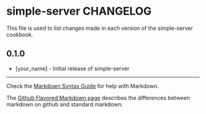 simple-server CHANGELOG
=======================

This file is used to list changes made in each version of the simple-server cookbook.

0.1.0
-----
- [your_name] - Initial release of simple-server

- - -
Check the [Markdown Syntax Guide](http://daringfireball.net/projects/markdown/syntax) for help with Markdown.

The [Github Flavored Markdown page](http://github.github.com/github-flavored-markdown/) describes the differences between markdown on github and standard markdown.
